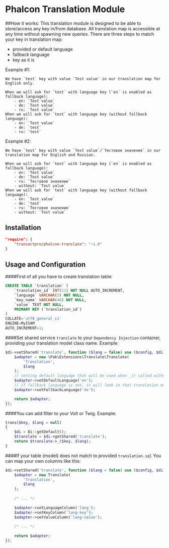 Phalcon Translation Module 
=====

##How it works:
This translation module is designed to be able to store/access any key in/from database. All translation map is accessible at any time without spawning new queries.
There are three steps to match your key in translation map:
- provided or default language
- fallback language
- key as it is

Example #1: 

    We have `test` key with value `Test value` in our translation map for English only. 
    
    When we will ask for `test` with language key (`en` is enabled as fallback language):
        - en: `Test value`
        - de: `Test value`
        - ru: `Test value`
    When we will ask for `test` with language key (without fallback language):
        - en: `Test value`
        - de: `test`
        - ru: `test`

Example #2: 

    We have `test` key with value `Test value`/`Тестовое значение` in our translation map for English and Russian. 
    
    When we will ask for `test` with language key (`en` is enabled as fallback language):
        - en: `Test value`
        - de: `Test value`
        - ru: `Тестовое значение`
        - without: `Test value`
    When we will ask for `test` with language key (without fallback language):
        - en: `Test value`
        - de: `test`
        - ru: `Тестовое значение`
        - without: `Test value`

## Installation

```json
"require": {
	"transactpro/phalcon-translate": "~1.0"
}
```

## Usage and Configuration

####First of all you have to create translation table:
```sql
CREATE TABLE `translation` (
	`translation_id` INT(11) NOT NULL AUTO_INCREMENT,
	`language` VARCHAR(5) NOT NULL,
	`key_name` VARCHAR(48) NOT NULL,
	`value` TEXT NOT NULL,
	PRIMARY KEY (`translation_id`)
)
COLLATE='utf8_general_ci'
ENGINE=MyISAM
AUTO_INCREMENT=1;
```

####Set shared service `translate` to your `Dependency Injection` container, providing your translation model class name. 
Example:
```php
$di->setShared('translate', function ($lang = false) use ($config, $di) {
    $adapter = new \Pak\Extensions\Translate\Translate(
        'Translation',
        $lang
    );
    // setting default language that will be used when _() called without language parameter
    $adapter->setDefaultLanguage('en');
    // if fallback language is set, it will look in that translation map for value
    $adapter->setFallbackLanguage('de');

    return $adapter;
});
```

####You can add filter to your Volt or Twig. 
Example:
```php
trans($key, $lang = null)
{
    $di = Di::getDefault();
    $translate = $di->getShared('translate');
    return $translate->_($key, $lang);
}
```

####If your table (model) does not match to provided `translation.sql`
You can map your own columns like this:
```php
$di->setShared('translate', function ($lang = false) use ($config, $di) {
    $adapter = new Translate(
        'Translation',
        $lang
    );
    
    /* ... */
    
    $adapter->setLanguageColumn('lang');
    $adapter->setKeyColumn('lang-key');
    $adapter->setValueColumn('lang-value');
    
    /* ... */
    
    return $adapter;
});
```
